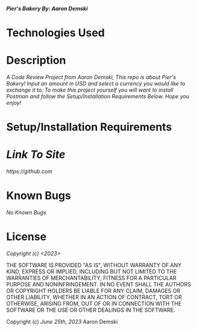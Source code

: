#### _Pier's Bakery By: Aaron Demski_

# Technologies Used



# Description

_A Code Review Project from Aaron Demski, This repo is about Pier's Bakery! Input an amount in USD and select a currency you would like to exchange it to. To make this project yourself you will want to install Postman and follow the Setup/Installation Requirements Below. Hope you enjoy!_


# Setup/Installation Requirements


# _Link To Site_
 
_https://github.com_

# Known Bugs

_No Known Bugs_

# License

_Copyright (c) <2023> <Aaron Demski>_

THE SOFTWARE IS PROVIDED "AS IS", WITHOUT WARRANTY OF ANY KIND, EXPRESS OR
IMPLIED, INCLUDING BUT NOT LIMITED TO THE WARRANTIES OF MERCHANTABILITY,
FITNESS FOR A PARTICULAR PURPOSE AND NONINFRINGEMENT. IN NO EVENT SHALL THE
AUTHORS OR COPYRIGHT HOLDERS BE LIABLE FOR ANY CLAIM, DAMAGES OR OTHER
LIABILITY, WHETHER IN AN ACTION OF CONTRACT, TORT OR OTHERWISE, ARISING FROM,
OUT OF OR IN CONNECTION WITH THE SOFTWARE OR THE USE OR OTHER DEALINGS IN THE
SOFTWARE.

Copyright (c) _June 25th, 2023_ Aaron Demski